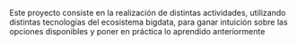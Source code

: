 Este proyecto consiste en la realización de distintas actividades, utilizando distintas tecnologías del ecosistema bigdata, para ganar intuición sobre las opciones disponibles y poner en práctica lo aprendido anteriormente
